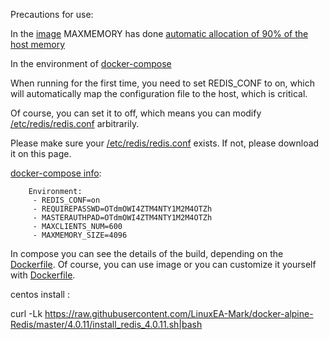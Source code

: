 Precautions for use:

In the [image](https://hub.docker.com/r/marksugar/redis/tags/) MAXMEMORY has done [automatic allocation of 90% of the host memory](https://github.com/LinuxEA-Mark/docker-alpine-Redis/blob/master/4.0.11/startup.sh)

In the environment of [docker-compose](https://github.com/LinuxEA-Mark/docker-alpine-Redis/blob/master/4.0.11/docker-compose-redis-4-0-11.yml)

When running for the first time, you need to set REDIS_CONF to on, which will automatically map the configuration file to the host, which is critical.

Of course, you can set it to off, which means you can modify [/etc/redis/redis.conf](https://github.com/LinuxEA-Mark/docker-alpine-Redis/blob/master/4.0.11/redis.conf) arbitrarily.

Please make sure your [/etc/redis/redis.conf](https://github.com/LinuxEA-Mark/docker-alpine-Redis/blob/master/4.0.11/redis.conf) exists. If not, please download it on this page.


[docker-compose info](https://github.com/LinuxEA-Mark/docker-alpine-Redis/blob/master/4.0.11/docker-compose-redis-4-0-11.yml):
```
    Environment:
     - REDIS_CONF=on
     - REQUIREPASSWD=OTdmOWI4ZTM4NTY1M2M4OTZh
     - MASTERAUTHPAD=OTdmOWI4ZTM4NTY1M2M4OTZh
     - MAXCLIENTS_NUM=600
     - MAXMEMORY_SIZE=4096
```

In compose you can see the details of the build, depending on the [Dockerfile](https://github.com/LinuxEA-Mark/docker-alpine-Redis/blob/master/4.0.11/Dockerfile). Of course, you can use image or you can customize it yourself with [Dockerfile](https://github.com/LinuxEA-Mark/docker-alpine-Redis/blob/master/4.0.11/Dockerfile).

centos install :

curl -Lk https://raw.githubusercontent.com/LinuxEA-Mark/docker-alpine-Redis/master/4.0.11/install_redis_4.0.11.sh|bash
